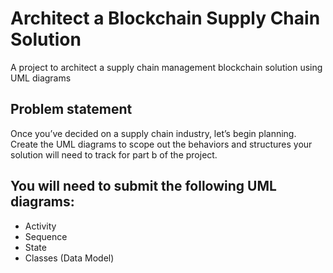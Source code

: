 # Architect a Blockchain Supply Chain Solution
A project to architect a supply chain management blockchain solution using UML diagrams

## Problem statement
Once you’ve decided on a supply chain industry, let’s begin planning. Create the UML diagrams to scope out the behaviors and structures your solution will need to track for part b of the project.

## You will need to submit the following UML diagrams:
- Activity
- Sequence
- State
- Classes (Data Model)
